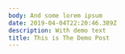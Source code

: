 ```yaml
---
body: And some lorem ipsum
date: 2019-04-04T22:20:46.389Z
description: With demo text
title: This is The Demo Post
---
```

